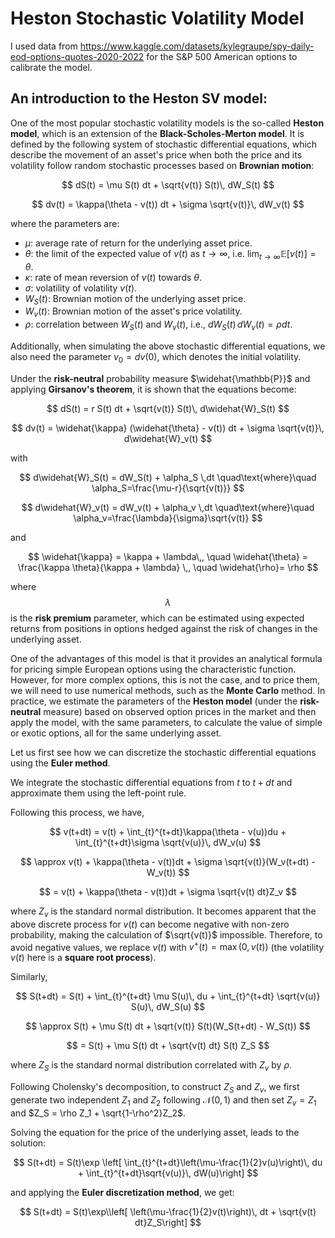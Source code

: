 # Heston Stochastic Volatility Model

I used data from https://www.kaggle.com/datasets/kylegraupe/spy-daily-eod-options-quotes-2020-2022 for the S&P 500 American options to calibrate the model.

An introduction to the Heston SV model:
---
One of the most popular stochastic volatility models is the so-called **Heston model**, which is an extension of the **Black-Scholes-Merton model**. It is defined by the following system of stochastic differential equations, which describe the movement of an asset's price when both the price and its volatility follow random stochastic processes based on **Brownian motion**:
  
$$
dS(t) = \mu S(t) dt + \sqrt{v(t)} S(t)\, dW_S(t)  
$$

$$
dv(t) = \kappa(\theta - v(t)) dt + \sigma \sqrt{v(t)}\, dW_v(t)  
$$

where the parameters are:

- $\mu$: average rate of return for the underlying asset price.
- $\theta$: the limit of the expected value of $v(t)$ as $t \to \infty$, i.e. $\lim_{t\to\infty}\mathbb{E}[v(t)]=\theta$.
- $\kappa$: rate of mean reversion of $v(t)$ towards $\theta$.
- $\sigma$: volatility of volatility $v(t)$.
- $W_S(t)$: Brownian motion of the underlying asset price.
- $W_v(t)$: Brownian motion of the asset's price volatility.
- $\rho$: correlation between $W_S(t)$ and $W_v(t)$, i.e., $dW_S(t)\, dW_v(t)=\rho dt$.

Additionally, when simulating the above stochastic differential equations, we also need the parameter $v_0 = dv(0)$, which denotes the initial volatility.

Under the **risk-neutral** probability measure $\widehat{\mathbb{P}}$ and applying **Girsanov's theorem**, it is shown that the equations become:

$$
dS(t) = r S(t) dt + \sqrt{v(t)} S(t)\, d\widehat{W}_S(t)
$$

$$
dv(t) = \widehat{\kappa} (\widehat{\theta} - v(t)) dt + \sigma \sqrt{v(t)}\, d\widehat{W}_v(t)
$$

with

$$
d\widehat{W}_S(t) = dW_S(t) + \alpha_S \,dt \quad\text{where}\quad \alpha_S=\frac{\mu-r}{\sqrt{v(t)}}
$$

$$
d\widehat{W}_v(t) = dW_v(t) + \alpha_v \,dt \quad\text{where}\quad \alpha_v=\frac{\lambda}{\sigma}\sqrt{v(t)}
$$

and

$$
\widehat{\kappa} = \kappa + \lambda\,, \quad \widehat{\theta} = \frac{\kappa \theta}{\kappa + \lambda} \,, \quad \widehat{\rho}= \rho
$$

where $$\lambda$$ is the **risk premium** parameter, which can be estimated using expected returns from positions in options hedged against the risk of changes in the underlying asset.

One of the advantages of this model is that it provides an analytical formula for pricing simple European options using the characteristic function. However, for more complex options, this is not the case, and to price them, we will need to use numerical methods, such as the **Monte Carlo** method. In practice, we estimate the parameters of the **Heston model** (under the **risk-neutral** measure) based on observed option prices in the market and then apply the model, with the same parameters, to calculate the value of simple or exotic options, all for the same underlying asset.

Let us first see how we can discretize the stochastic differential equations using the **Euler method**.

We integrate the stochastic differential equations from $t$ to $t+dt$ and approximate them using the left-point rule.

Following this process, we have,

$$
v(t+dt) = v(t) + \int_{t}^{t+dt}\kappa(\theta - v(u))du + \int_{t}^{t+dt}\sigma \sqrt{v(u)}\, dW_v(u)
$$

$$
\approx v(t) + \kappa(\theta - v(t))dt + \sigma \sqrt{v(t)}(W_v(t+dt) - W_v(t))
$$

$$
= v(t) + \kappa(\theta - v(t))dt + \sigma \sqrt{v(t) dt}Z_v
$$

where $Z_v$ is the standard normal distribution. It becomes apparent that the above discrete process for $v(t)$ can become negative with non-zero probability, making the calculation of $\sqrt{v(t)}$ impossible. Therefore, to avoid negative values, we replace $v(t)$ with $v^+(t)=\max(0,v(t))$ (the volatility $v(t)$ here is a **square root process**).

Similarly, 

$$
S(t+dt) = S(t) + \int_{t}^{t+dt} \mu S(u)\, du + \int_{t}^{t+dt} \sqrt{v(u)} S(u)\, dW_S(u)
$$

$$
\approx S(t) + \mu S(t) dt + \sqrt{v(t)} S(t)(W_S(t+dt) - W_S(t))
$$

$$
= S(t) + \mu S(t) dt + \sqrt{v(t) dt} S(t) Z_S
$$

where $Z_S$ is the standard normal distribution correlated with $Z_v$ by $\rho$.

Following Cholensky's decomposition, to construct $Z_S$ and $Z_v$, we first generate two independent $Z_1$ and $Z_2$ following $\mathcal{N}(0,1)$ and then set $Z_v = Z_1$ and $Z_S = \rho Z_1 + \sqrt{1-\rho^2}Z_2$.

Solving the equation for the price of the underlying asset, leads to the solution:

$$
S(t+dt) = S(t)\exp \left[ \int_{t}^{t+dt}\left(\mu-\frac{1}{2}v(u)\right)\, du + \int_{t}^{t+dt}\sqrt{v(u)}\, dW(u)\right]
$$

and applying the **Euler discretization method**, we get:

$$
S(t+dt) = S(t)\exp\\left[ \left(\mu-\frac{1}{2}v(t)\right)\, dt + \sqrt{v(t) dt}Z_S\right]
$$
